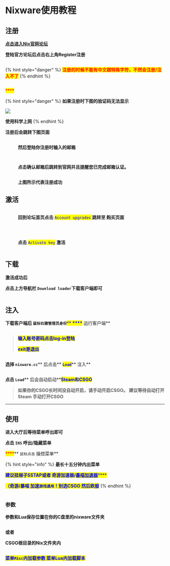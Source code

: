 # Nixware使用教程

## 注册

[**点击进入Nix官网论坛**](https://nixware.cc/)

**登陆官方论坛后点击右上角Register注册**

<figure><img src="../../../.gitbook/assets/image (29).png" alt=""><figcaption></figcaption></figure>

{% hint style="danger" %}
<mark style="color:red;">**注册的时候不能有中文跟特殊字符，不然会注册/注入不了**</mark>
{% endhint %}

<figure><img src="../../../.gitbook/assets/image (19) (2).png" alt=""><figcaption></figcaption></figure>

<mark style="color:red;">****</mark>

{% hint style="danger" %}
**如果注册时下图的验证码无法显示**

****![](<../../../.gitbook/assets/image (3) (1).png>)****

**使用科学上网**
{% endhint %}

**注册后会跳转下图页面**

<figure><img src="../../../.gitbook/assets/image (30) (1).png" alt=""><figcaption><p><strong>然后登陆你注册时输入的邮箱</strong></p></figcaption></figure>

<figure><img src="../../../.gitbook/assets/image (33).png" alt=""><figcaption></figcaption></figure>

<figure><img src="../../../.gitbook/assets/image (31) (1).png" alt=""><figcaption><p><strong>点击确认邮箱后跳转到官网并且提醒您已完成邮箱认证。</strong></p></figcaption></figure>

<figure><img src="../../../.gitbook/assets/image (20) (2).png" alt=""><figcaption><p><strong>上图所示代表注册成功</strong></p></figcaption></figure>

## **激活**

<figure><img src="../../../.gitbook/assets/image (4) (2) (1).png" alt=""><figcaption><p><strong>回到论坛首页点击</strong> <mark style="color:blue;"><code>Account upgrades</code> <strong></strong></mark><strong> 跳转至 购买页面</strong></p></figcaption></figure>

​

<figure><img src="../../../.gitbook/assets/image (27) (1).png" alt=""><figcaption><p><strong>点击</strong> <mark style="color:blue;"><code>Activate key</code></mark> <strong>激活</strong></p></figcaption></figure>

<figure><img src="../../../.gitbook/assets/image (32) (1).png" alt=""><figcaption></figcaption></figure>

## **下载**

**激活成功后**

**点击上方导航栏 **<mark style="color:blue;">**`Download loader`**</mark>**下载客户端即可**

<figure><img src="../../../.gitbook/assets/image (5) (2).png" alt=""><figcaption></figcaption></figure>

## **注入**

**下载客户端后 **<mark style="color:blue;">**`鼠标右键管理员身份`**</mark><mark style="color:blue;">** **</mark><mark style="color:blue;">****</mark>** 运行客户端**

<figure><img src="../../../.gitbook/assets/image (2) (2) (1).png" alt=""><figcaption></figcaption></figure>

> <mark style="color:blue;">**输入账号密码点击log-in登陆**</mark>
>
> <mark style="color:blue;">**exit是退出**</mark>

<figure><img src="../../../.gitbook/assets/image (1) (2) (1).png" alt=""><figcaption></figcaption></figure>

**选择 **<mark style="color:blue;">**`nixware.cc`**</mark>** 后点击** <mark style="color:blue;">**`Load`**</mark>** 注入**

<figure><img src="../../../.gitbook/assets/image (24).png" alt=""><figcaption></figcaption></figure>

**点击 **<mark style="color:blue;">**`Load`**</mark>** 后会自动启动**<mark style="color:blue;">**Steam**</mark>**和**<mark style="color:blue;">**CSGO**</mark>

> **如果你的CSGO长时间没自动开启，请手动开启CSGO。 建议等待自动打开Steam 手动打开CSGO**

****

## **使用**

**进入大厅后等待菜单呼出即可**

**点击 `INS` 呼出/隐藏菜单**

&#x20;<mark style="color:red;">****</mark>** `鼠标点击` 操控菜单**

{% hint style="info" %}
**最长十五分钟内出菜单**

<mark style="color:blue;">**建议挂梯子SSTAP或者 奇游加速器/**</mark>[<mark style="color:blue;">**暴喵加速器**</mark>](https://www.baomiao.cn/)<mark style="color:blue;">****</mark>

<mark style="color:blue;">**（奇游/暴喵 加速**</mark><mark style="color:blue;">**`游戏通用`**</mark><mark style="color:blue;">**！别选CSGO 然后欧服**</mark>
{% endhint %}

<figure><img src="../../../.gitbook/assets/image (8) (2).png" alt=""><figcaption></figcaption></figure>

### **参数**

**参数和Lua保存位置在你的C盘里的nixware文件夹**

<figure><img src="../../../.gitbook/assets/image (23) (1).png" alt=""><figcaption></figcaption></figure>

**或者**

**CSGO根目录的Nix文件夹内**

<figure><img src="../../../.gitbook/assets/image (22).png" alt=""><figcaption></figcaption></figure>

<mark style="color:blue;">**菜单**</mark><mark style="color:blue;">**`Misc`**</mark><mark style="color:blue;">**内加载参数 菜单Lua内加载脚本**</mark>
